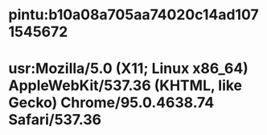 # pintu:b10a08a705aa74020c14ad1071545672
# usr:Mozilla/5.0 (X11; Linux x86_64) AppleWebKit/537.36 (KHTML, like Gecko) Chrome/95.0.4638.74 Safari/537.36

